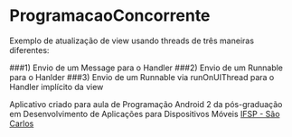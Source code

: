 # ProgramacaoConcorrente
Exemplo de atualização de view usando threads de três maneiras diferentes:

###1) Envio de um Message para o Handler
###2) Envio de um Runnable para o Hanlder
###3) Envio de um Runnable via runOnUIThread para o Handler implícito da view

Aplicativo criado para aula de Programação Android 2 da pós-graduação em Desenvolvimento de Aplicações para Dispositivos Móveis [IFSP - São Carlos](http://www.ifspsaocarlos.edu.br/portal/index.php/cursos/pós-graduação/sdm-lato-sensu/apresentacao_sdm)
